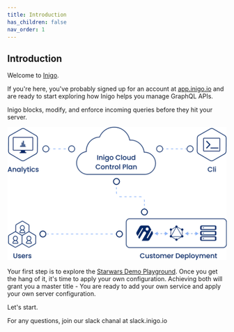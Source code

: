 ```yaml
---
title: Introduction
has_children: false
nav_order: 1
---
```


## Introduction

Welcome to [Inigo](https://inigo.io).

If you're here, you've probably signed up for an account at [app.inigo.io](https://app.inigo.io) and are ready to start exploring how Inigo helps you manage GraphQL APIs.

Inigo blocks, modify, and enforce incoming queries before they hit your server.

![Deployment](/assets/images/deployment.png)

Your first step is to explore the [Starwars Demo Playground](/tutorials_starwars_playground.html). Once you get the hang of it, it's time to apply your own configuration. Achieving both will grant you a master title - You are ready to add your own service and apply your own server configuration.

Let's start.

For any questions, join our slack chanal at slack.inigo.io
